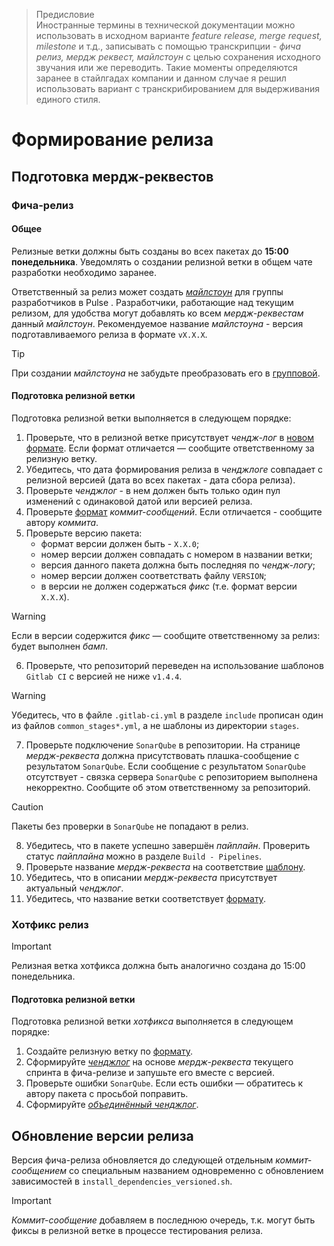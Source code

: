 >Предисловие<br>
>Иностранные термины в технической документации можно использовать в исходном варианте *feature release, merge request, milestone* и т.д., записывать с помощью транскрипции - *фича релиз, мердж реквест, майлстоун* с целью сохранения исходного звучания или же переводить. Такие моменты определяются заранее в стайлгадах компании и данном случае я решил использовать вариант с транскрибированием для выдерживания единого стиля.

# Формирование релиза

## Подготовка мердж-реквестов

### Фича-релиз

#### Общее

Релизные ветки должны быть созданы во всех пакетах до **15:00 понедельника**. 
Уведомлять о создании релизной ветки в общем чате разработки необходимо заранее. 

Ответственный за релиз может создать [*майлстоун*](https://docs.gitlab.com/ee/user/project/milestones/) для группы разработчиков в Pulse . Разработчики, работающие над текущим релизом, для удобства могут добавлять ко всем *мердж-реквестам* данный *майлстоун*. Рекомендуемое название *майлстоуна* - версия подготавливаемого релиза в формате `vX.X.X`.

>[!Tip]
>При создании *майлстоуна* не забудьте преобразовать его в [групповой](https://docs.gitlab.com/ee/user/project/milestones/#promote-a-project-milestone-to-a-group-milestone).

#### Подготовка релизной ветки

Подготовка релизной ветки выполняется в следующем порядке:
1. Проверьте, что в релизной ветке присутствует *чендж-лог* в [новом формате](https://faq-changelog-format/). Если формат отличается — сообщите ответственному за релизную ветку.
2. Убедитесь, что дата формирования релиза в *ченджлоге* совпадает с релизной версией (дата во всех пакетах - дата сбора релиза). 
3. Проверьте *ченджлог* - в нем должен быть только один пул изменений с одинаковой датой или версией релиза.
4. Проверьте [формат](https://faq-merge-commit-format/) *коммит-сообщений*. Если отличается - сообщите автору *коммита*.
5. Проверьте версию пакета:
   - формат версии должен быть - `X.X.0`;
   - номер версии должен совпадать с номером в названии ветки;
   - версия данного пакета  должна быть последняя по *чендж-логу*; 
   - номер версии должен соответствать файлу `VERSION`;
   - в версии не должен содержаться *фикс* (т.е. формат версии `X.X.X`).

>[!WARNING]
>Если в версии содержится *фикс* — сообщите ответственному за релиз: будет выполнен *бамп*.

6. Проверьте, что репозиторий переведен на использование шаблонов `Gitlab CI` с версией не ниже `v1.4.4`.

>[!WARNING]
>Убедитесь, что в файле `.gitlab-ci.yml` в разделе `include` прописан один из файлов `common_stages*.yml`, а не шаблоны из директории `stages`.

7. Проверьте подключение `SonarQube` в репозитории. На странице *мердж-реквеста* должна присутствовать плашка-сообщение с результатом `SonarQube`. Если сообщение с результатом `SonarQube` отсутствует - связка сервера `SonarQube` с репозиторием выполнена некорректно. Cообщите об этом ответственному за репозиторий.
  
>[!CAUTION]
>Пакеты без проверки в `SonarQube` не попадают в релиз.

8. Убедитесь, что в пакете успешно завершён *пайплайн*. Проверить статус *пайплайна* можно в разделе `Build - Pipelines`.
9. Проверьте название *мердж-реквеста* на соответствие [шаблону](https://faq-merge-request-format/).
10. Убедитесь, что в описании *мердж-реквеста* присутствует актуальный *ченджлог*.
11. Убедитесь, что название ветки соответствует [формату](https://faq-release-branch-format/).

### Хотфикс релиз

>[!IMPORTANT]
>Релизная ветка хотфикса должна быть аналогично создана до 15:00 понедельника.

#### Подготовка релизной ветки

Подготовка релизной ветки *хотфикса* выполняется в следующем порядке:
1. Создайте релизную ветку по [формату](https://faq-release-branch-format/).
2. Сформируйте [*ченджлог*](https://faq-changelog-format/) на основе *мердж-реквеста* текущего спринта в фича-релизе и  запушьте его вместе с версией.
3. Проверьте ошибки `SonarQube`. Если есть ошибки — обратитесь к автору пакета с просьбой поправить.
4. Сформируйте [*объединённый ченджлог*](https://integrated-changelog-format/).

## Обновление версии релиза

Версия фича-релиза обновляется до следующей отдельным *коммит-сообщением* со специальным названием одновременно с обновлением зависимостей в `install_dependencies_versioned.sh`.

>[!IMPORTANT]
>*Коммит-сообщение* добавляем в последнюю очередь, т.к. могут быть фиксы в релизной ветке в процессе тестирования релиза.
